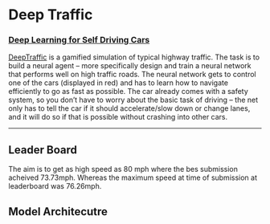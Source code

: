 # Deep Traffic

### [Deep Learning for Self Driving Cars](https://selfdrivingcars.mit.edu/deeptraffic/)


[DeepTraffic](https://selfdrivingcars.mit.edu/deeptrafficjs/) is a gamified simulation of typical highway traffic. The task is to build a neural agent – more specifically design and train a neural network that performs well on high traffic roads. The neural network gets to control one of the cars (displayed in red) and has to learn how to navigate efficiently to go as fast as possible. The car already comes with a safety system, so you don’t have to worry about the basic task of driving – the net only has to tell the car if it should accelerate/slow down or change lanes, and it will do so if that is possible without crashing into other cars.


---
## Leader Board

The aim is to get as high speed as 80 mph where the bes submission acheived 73.73mph. Whereas the maximum speed at time of submission at leaderboard was 76.26mph.

## Model Architecutre
